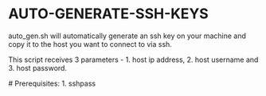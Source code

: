 # AUTO-GENERATE-SSH-KEYS
auto_gen.sh will automatically generate an ssh key on your machine and copy it to the host you want to connect to via ssh.
<p>This script receives 3 parameters - 1. host ip address, 2. host username and 3. host password.</p>
# Prerequisites:
1. sshpass
